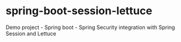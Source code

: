 # spring-boot-session-lettuce
Demo project - Spring boot - Spring Security integration with Spring Session and Lettuce
